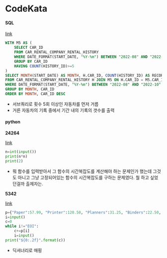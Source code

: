 # CodeKata

#### SQL

[link](https://school.programmers.co.kr/learn/courses/30/lessons/151139#qna)

```sql
WITH M5 AS (
    SELECT CAR_ID
    FROM CAR_RENTAL_COMPANY_RENTAL_HISTORY
    WHERE DATE_FORMAT(START_DATE, "%Y-%m") BETWEEN "2022-08" AND "2022-10"
    GROUP BY CAR_ID
    HAVING COUNT(HISTORY_ID)>=5
)
SELECT MONTH(START_DATE) AS MONTH, H.CAR_ID, COUNT(HISTORY_ID) AS RECORDS
FROM CAR_RENTAL_COMPANY_RENTAL_HISTORY H JOIN M5 ON H.CAR_ID = M5.CAR_ID
WHERE DATE_FORMAT(START_DATE, "%Y-%m") BETWEEN "2022-08" AND "2022-10"
GROUP BY MONTH, CAR_ID
ORDER BY MONTH, CAR_ID DESC
```
- 서브쿼리로 횟수 5회 이상인 자동차를 먼저 거름
- 거른 자동차의 기록 중에서 기간 내의 기록의 갯수를 출력

#### python

<b>24264</b>

[link](https://www.acmicpc.net/problem/24264)

```python
n=int(input())
print(n*n)
print(2)
```
- 뭐 함수를 입력받아서 그 함수의 시간복잡도를 계산해야 하는 문제인가 했는데 그것도 아니고 그냥 고정되어있는 함수의 시간복잡도를 구하는 문제였다. 뭘 하고 싶었던걸까 출제자는. 

<b>5342</b>

[link](https://www.acmicpc.net/problem/5342)

```python
p={"Paper":57.99, "Printer":120.50, "Planners":31.25, "Binders":22.50, "Calendar":10.95, "Notebooks":11.20, "Ink":66.95}
i=input()
c=0
while i!="EOI":
    c+=p[i]
    i=input()
print("${0:.2f}".format(c))
```
- 딕셔너리로 매핑
